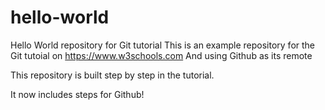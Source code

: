 # hello-world
Hello World repository for Git tutorial
This is an example repository for the Git tutoial on https://www.w3schools.com
And using Github as its remote


This repository is built step by step in the tutorial.

It now includes steps for Github!
